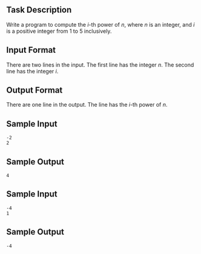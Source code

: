 
## Task Description ##

Write a program to compute the $i$-th power of $n$, where $n$ is an integer, and $i$ is a positive integer from 1 to 5 inclusively.

## Input Format ##

There are two lines in the input. The first line has the integer $n$. The second line has the integer $i$.

## Output Format ##

There are one line in the output. The line has the $i$-th power of $n$.

## Sample Input ##

```
-2
2
```
## Sample Output ##
```
4
```
## Sample Input ##
```
-4
1
```
## Sample Output ##

```
-4
```
